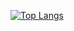 [![Top Langs](https://github-readme-stats.vercel.app/api/top-langs/?username=necrohost)](https://github.com/anuraghazra/github-readme-stats)
